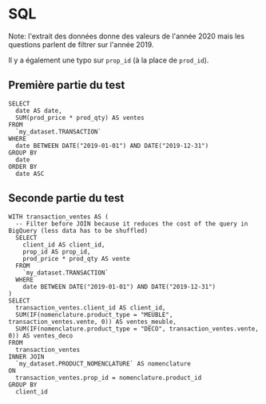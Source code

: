 # SQL

Note: l'extrait des données donne des valeurs de l'année 2020 mais les
questions parlent de filtrer sur l'année 2019.

Il y a également une typo sur `prop_id` (à la place de `prod_id`).

## Première partie du test

```
SELECT
  date AS date,
  SUM(prod_price * prod_qty) AS ventes
FROM
  `my_dataset.TRANSACTION`
WHERE
  date BETWEEN DATE("2019-01-01") AND DATE("2019-12-31")
GROUP BY
  date
ORDER BY
  date ASC
```

## Seconde partie du test

```
WITH transaction_ventes AS (
  -- Filter before JOIN because it reduces the cost of the query in BigQuery (less data has to be shuffled)
  SELECT
    client_id AS client_id,
    prop_id AS prop_id,
    prod_price * prod_qty AS vente
  FROM
    `my_dataset.TRANSACTION`
  WHERE
    date BETWEEN DATE("2019-01-01") AND DATE("2019-12-31")
)
SELECT
  transaction_ventes.client_id AS client_id,
  SUM(IF(nomenclature.product_type = "MEUBLE", transaction_ventes.vente, 0)) AS ventes_meuble,
  SUM(IF(nomenclature.product_type = "DECO", transaction_ventes.vente, 0)) AS ventes_deco
FROM
  transaction_ventes
INNER JOIN
  `my_dataset.PRODUCT_NOMENCLATURE` AS nomenclature
ON
  transaction_ventes.prop_id = nomenclature.product_id
GROUP BY
  client_id
```

